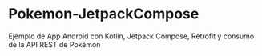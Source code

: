 # Pokemon-JetpackCompose
Ejemplo de App Android con Kotlin, Jetpack Compose, Retrofit y consumo de la API REST de Pokémon
